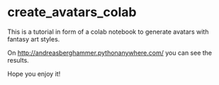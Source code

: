 # create_avatars_colab

This is a tutorial in form of a colab notebook to generate avatars with fantasy art styles. 

On http://andreasberghammer.pythonanywhere.com/ you can see the results. 

Hope you enjoy it!
